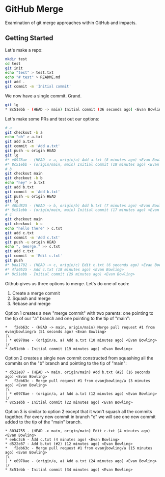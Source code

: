 # GitHub Merge

Examination of git merge approaches within GitHub and impacts.

## Getting Started

Let's make a repo:

```bash
mkdir test
cd test
git init
echo "test" > test.txt
echo "# test" > README.md
git add .
git commit -m 'Initial commit'
```

We now have a single commit. Grand.

```bash
git lg
* 8c51ebb - (HEAD -> main) Initial commit (36 seconds ago) <Evan Bowling>
```

Let's make some PRs and test out our options:

```bash
# a
git checkout -b a
echo "oh" > a.txt
git add a.txt 
git commit -m 'Add a.txt'
git push -u origin HEAD
git lg
#* e0978ae - (HEAD -> a, origin/a) Add a.txt (8 minutes ago) <Evan Bowling>
#* 8c51ebb - (origin/main, main) Initial commit (18 minutes ago) <Evan Bowling>
# b
git checkout main
git checkout -b b
echo "hey" > b.txt
git add b.txt 
git commit -m 'Add b.txt'
git push -u origin HEAD
git lg
#* 40bd825 - (HEAD -> b, origin/b) Add b.txt (7 minutes ago) <Evan Bowling>
#* 8c51ebb - (origin/main, main) Initial commit (17 minutes ago) <Evan Bowling>
# c
git checkout main
git checkout -b c
echo "hello there" > c.txt
git add c.txt 
git commit -m 'Add c.txt'
git push -u origin HEAD
echo ", George." >> c.txt
git add c.txt
git commit -m 'Edit c.txt'
git push
#* bda1792 - (HEAD -> c, origin/c) Edit c.txt (6 seconds ago) <Evan Bowling>
#* 4fa0525 - Add c.txt (18 minutes ago) <Evan Bowling>
#* 8c51ebb - Initial commit (29 minutes ago) <Evan Bowling>
```

Github gives us three options to merge. Let's do one of each:

1. Create a merge commit
2. Squash and merge
3. Rebase and merge

Option 1 creates a new "merge commit" with two parents: one pointing to the tip of our "a"
branch and one pointing to the tip of "main":

```
*   f2eb63c - (HEAD -> main, origin/main) Merge pull request #1 from evanjbowling/a (51 seconds ago) <Evan Bowling>
|\  
| * e0978ae - (origin/a, a) Add a.txt (10 minutes ago) <Evan Bowling>
|/  
* 8c51ebb - Initial commit (19 minutes ago) <Evan Bowling>
```

Option 2 creates a single new commit constructed from squashing all the commits on the
"b" branch and pointing to the tip of "main":

```
* d522e87 - (HEAD -> main, origin/main) Add b.txt (#2) (16 seconds ago) <Evan Bowling>
*   f2eb63c - Merge pull request #1 from evanjbowling/a (3 minutes ago) <Evan Bowling>
|\  
| * e0978ae - (origin/a, a) Add a.txt (12 minutes ago) <Evan Bowling>
|/  
* 8c51ebb - Initial commit (22 minutes ago) <Evan Bowling>
```

Option 3 is similar to option 2 except that it won't squash all the commits together.
For every new commit in branch "c" we will see one new commit added to the tip of the
"main" branch.

```
* 8034755 - (HEAD -> main, origin/main) Edit c.txt (4 minutes ago) <Evan Bowling>
* eebc3c6 - Add c.txt (4 minutes ago) <Evan Bowling>
* d522e87 - Add b.txt (#2) (12 minutes ago) <Evan Bowling>
*   f2eb63c - Merge pull request #1 from evanjbowling/a (15 minutes ago) <Evan Bowling>
|\  
| * e0978ae - (origin/a, a) Add a.txt (24 minutes ago) <Evan Bowling>
|/  
* 8c51ebb - Initial commit (34 minutes ago) <Evan Bowling>
```



